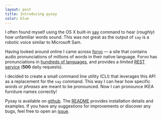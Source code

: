 ```yaml
---
layout: post
title: Introducing pysay
color: blue
---
```


I often found myself using the OS X built-in [say](https://developer.apple.com/library/mac/documentation/Darwin/Reference/ManPages/man1/say.1.html) command to hear (_roughly_) how unfamiliar words sound. This was not great as the output of `say` is a robotic voice similar to Microsoft Sam.

Having looked around online I came across [forvo](http://forvo.com) &mdash; a site that contains audio pronunciations of millions of words in their native language. Forvo has pronunciations in [hundreds of languages](http://www.forvo.com/languages-codes/), and provides a _limited_ [REST service](http://api.forvo.com/) (__500__ daily requests).

I decided to create a small command line utility (CLI) that leverages this API as a replacement for the `say` command. This way I can hear how specific _words or phrases_ are meant to be pronounced. Now I can pronounce IKEA furniture names correctly!

Pysay is available on [github](https://github.com/jawrainey/pysay). The [README](https://github.com/jawrainey/pysay/blob/master/README.md) provides installation details and examples. If you have any suggestions for improvements or discover any bugs, feel free to open an [issue](https://github.com/jawrainey/pysay/issues).
